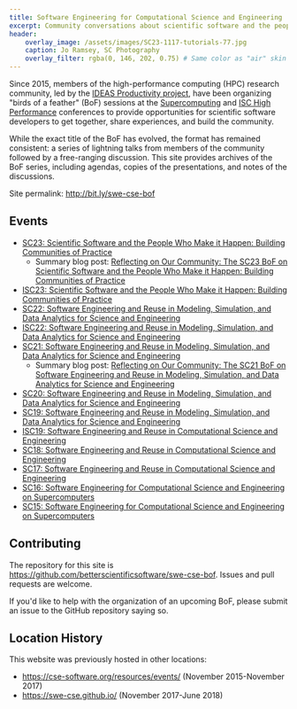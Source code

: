 ```yaml
---
title: Software Engineering for Computational Science and Engineering
excerpt: Community conversations about scientific software and the people who make it happen
header:
    overlay_image: /assets/images/SC23-1117-tutorials-77.jpg
    caption: Jo Ramsey, SC Photography
    overlay_filter: rgba(0, 146, 202, 0.75) # Same color as "air" skin footer
---
```

Since 2015, members of the high-performance computing (HPC) research community, led by the [IDEAS Productivity project](https://ideas-productivity.org), have been organizing "birds of a feather" (BoF) sessions at the [Supercomputing](https://supercomputing.org/) and [ISC High Performance](https://www.isc-hpc.com/) conferences to provide opportunities for scientific software developers to get together, share experiences, and build the community.

While the exact title of the BoF has evolved, the format has remained consistent: a series of lightning talks from members of the community followed by a free-ranging discussion. This site provides archives of the BoF series, including agendas, copies of the presentations, and notes of the discussions.

Site permalink: <http://bit.ly/swe-cse-bof>

## Events

* [SC23: Scientific Software and the People Who Make it Happen: Building Communities of Practice](2023-11-sc23-bof/)
    - Summary blog post: [Reflecting on Our Community: The SC23 BoF on Scientific Software and the People Who Make it Happen: Building Communities of Practice](https://bssw.io/blog_posts/reflecting-on-our-community-the-sc23-bof-on-scientific-software-and-the-people-who-make-it-happen-building-communities-of-practice)
* [ISC23: Scientific Software and the People Who Make it Happen: Building Communities of Practice](2023-05-isc23-bof)
* [SC22: Software Engineering and Reuse in Modeling, Simulation, and Data Analytics for Science and Engineering](2022-11-sc22-bof)
* [ISC22: Software Engineering and Reuse in Modeling, Simulation, and Data Analytics for Science and Engineering](2022-05-isc22-bof)
* [SC21: Software Engineering and Reuse in Modeling, Simulation, and Data Analytics for Science and Engineering](2021-11-sc21-bof)
    - Summary blog post: [Reflecting on Our Community: The SC21 BoF on Software Engineering and Reuse in Modeling, Simulation, and Data Analytics for Science and Engineering](https://bssw.io/blog_posts/reflecting-on-our-community-the-sc21-bof-on-software-engineering-and-reuse-in-modeling-simulation-and-data-analytics-for-science-and-engineering)
* [SC20: Software Engineering and Reuse in Modeling, Simulation, and Data Analytics for Science and Engineering](2020-11-sc20-bof)
* [SC19: Software Engineering and Reuse in Modeling, Simulation, and Data Analytics for Science and Engineering](2019-11-sc19-bof)
* [ISC19: Software Engineering and Reuse in Computational Science and Engineering](2019-06-isc19-bof)
* [SC18: Software Engineering and Reuse in Computational Science and Engineering](2018-11-sc18-bof)
* [SC17: Software Engineering and Reuse in Computational Science and Engineering](2017-11-sc17-bof)
* [SC16: Software Engineering for Computational Science and Engineering on Supercomputers](2016-11-sc16-bof)
* [SC15: Software Engineering for Computational Science and Engineering on Supercomputers](2015-11-sc15-bof)

## Contributing

The repository for this site is <https://github.com/betterscientificsoftware/swe-cse-bof>. Issues and pull requests are welcome.

If you'd like to help with the organization of an upcoming BoF, please submit an issue to the GitHub repository saying so.

## Location History

This website was previously hosted in other locations:

* https://cse-software.org/resources/events/ (November 2015-November 2017)
* https://swe-cse.github.io/ (November 2017-June 2018)